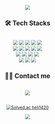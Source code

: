 <div align= "center">
    <img src="https://capsule-render.vercel.app/api?type=waving&color=auto&height=180&text=Hello%20World!%20%20I'm%20Gain😆&animation=&fontColor=000000&fontSize=60" />
    </div>
    <div align= "center">
    <h2 > 🛠️ Tech Stacks </h2> <br> 
    <div style="margin: 0 auto; text-align: center;" align= "center"> 
        <img src="https://img.shields.io/badge/Node.js-339933?style=for-the-badge&logo=Node.js&logoColor=white">
        <img src="https://img.shields.io/badge/django-092E20?style=for-the-badge&&logo=django&logoColor=white"/> 
        <img src="https://img.shields.io/badge/Spring Boot-6DB33F?style=for-the-badge&logo=Spring Boot&logoColor=white">
        <img src="https://img.shields.io/badge/Amazon AWS-232F3E?style=for-the-badge&logo=amazonwebservices&logoColor=white">
        <img src="https://img.shields.io/badge/MySQL-4479A1?style=for-the-badge&logo=MySQL&logoColor=white">
            <br>
        <img src="https://img.shields.io/badge/react-20232a.svg?style=for-the-badge&logo=react&logoColor=61DAFB" />
        <img src="https://img.shields.io/badge/Bootstrap-7952B3?style=for-the-badge&logo=Bootstrap&logoColor=white"> 
        <img src="https://img.shields.io/badge/javascript-F7DF1E.svg?style=for-the-badge&logo=javascript&logoColor=20232a" />
        <img src="https://img.shields.io/badge/html5-E34F26.svg?style=for-the-badge&logo=html5&logoColor=white" />
        <img src="https://img.shields.io/badge/CSS3-1572B6?style=for-the-badge&&logo=CSS3&logoColor=white"/>
            <br>
        <img src="https://img.shields.io/badge/Python-3776AB?style=for-the-badge&logo=Python&logoColor=white"/>  
        <img src="https://img.shields.io/badge/java-007396?style=for-the-badge&logo=java&logoColor=white">
        <img src="https://img.shields.io/badge/C++-00599C?style=for-the-badge&logo=C%2B%2B&logoColor=white">
        <img src="https://img.shields.io/badge/C-A8B9CC?style=for-the-badge&logo=C&logoColor=white">
          <br>
        <img src="https://img.shields.io/badge/Notion-000000?style=for-the-badge&logo=Notion&logoColor=white">
        <img src="https://img.shields.io/badge/Slack-4A154B?style=for-the-badge&logo=Slack&logoColor=white">
        <img src="https://img.shields.io/badge/Discord-5865F2?style=for-the-badge&logo=Discord&logoColor=white">
          </div>
    </div>
    <div align= "center">
    <h2 > 🧑‍💻 Contact me </h2> <br> 
    <div align= "center"> <a href=mailto:gainlee1420@gmail.com> 
      <img src="https://img.shields.io/badge/Gmail-EA4335?style=for-the-badge&logo=Gmail&logoColor=white&link=mailto:gainlee1420@gmail.com"> </a>
          </div>  
          <br>

[![Solved.ac heli1420](http://mazassumnida.wtf/api/v2/generate_badge?boj=heli1420)](https://solved.ac/heli1420)
<br> 
<div align= "center"> 
      <a href="https://hits.seeyoufarm.com"> 
        <img src="https://hits.seeyoufarm.com/api/count/incr/badge.svg?url=https%3A%2F%2Fgithub.com%2FGain%2F&count_bg=%23000000&title_bg=%23000000&icon=github.svg&icon_color=%23FFFFFF&title=GitHub&edge_flat=false"/></a>
    </div> 
<!--
- 🔭 I’m currently working on ...
- 🌱 I’m currently learning ...
- 👯 I’m looking to collaborate on ...
- 🤔 I’m looking for help with ...
- 💬 Ask me about ...
- 📫 How to reach me: ...
- 😄 Pronouns: ...
- ⚡ Fun fact: ...
-->


